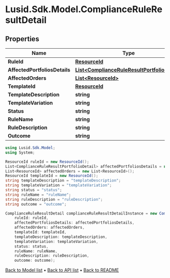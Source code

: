 # Lusid.Sdk.Model.ComplianceRuleResultDetail

## Properties

Name | Type | Description | Notes
------------ | ------------- | ------------- | -------------
**RuleId** | [**ResourceId**](ResourceId.md) |  | 
**AffectedPortfoliosDetails** | [**List&lt;ComplianceRuleResultPortfolioDetail&gt;**](ComplianceRuleResultPortfolioDetail.md) |  | 
**AffectedOrders** | [**List&lt;ResourceId&gt;**](ResourceId.md) |  | 
**TemplateId** | [**ResourceId**](ResourceId.md) |  | 
**TemplateDescription** | **string** |  | 
**TemplateVariation** | **string** |  | 
**Status** | **string** |  | 
**RuleName** | **string** |  | 
**RuleDescription** | **string** |  | 
**Outcome** | **string** |  | 

```csharp
using Lusid.Sdk.Model;
using System;

ResourceId ruleId = new ResourceId();
List<ComplianceRuleResultPortfolioDetail> affectedPortfoliosDetails = new List<ComplianceRuleResultPortfolioDetail>();
List<ResourceId> affectedOrders = new List<ResourceId>();
ResourceId templateId = new ResourceId();
string templateDescription = "templateDescription";
string templateVariation = "templateVariation";
string status = "status";
string ruleName = "ruleName";
string ruleDescription = "ruleDescription";
string outcome = "outcome";

ComplianceRuleResultDetail complianceRuleResultDetailInstance = new ComplianceRuleResultDetail(
    ruleId: ruleId,
    affectedPortfoliosDetails: affectedPortfoliosDetails,
    affectedOrders: affectedOrders,
    templateId: templateId,
    templateDescription: templateDescription,
    templateVariation: templateVariation,
    status: status,
    ruleName: ruleName,
    ruleDescription: ruleDescription,
    outcome: outcome);
```

[Back to Model list](../README.md#documentation-for-models) &#8226; [Back to API list](../README.md#documentation-for-api-endpoints) &#8226; [Back to README](../README.md)
